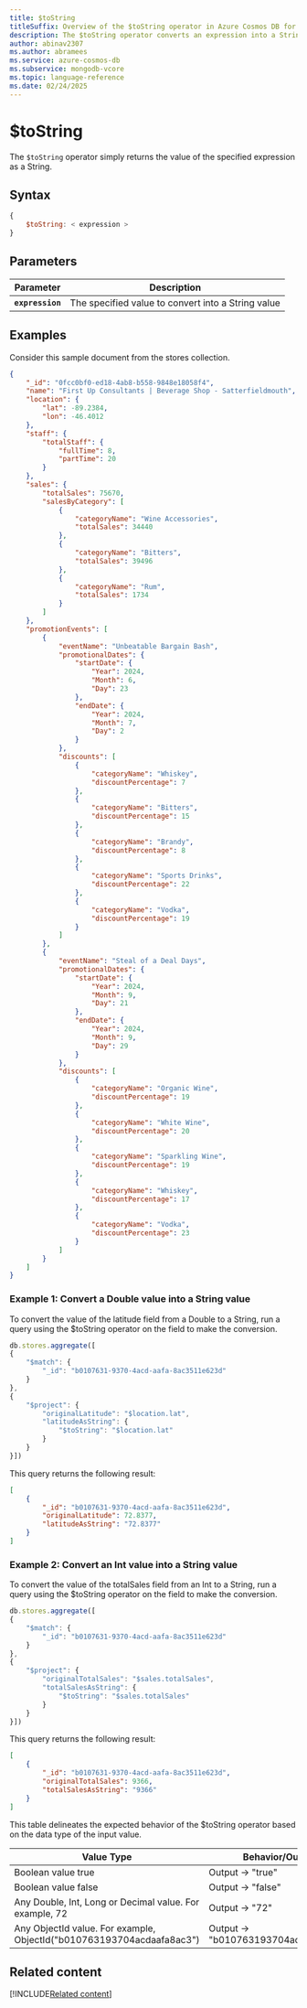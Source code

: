 ```yaml
---
title: $toString
titleSuffix: Overview of the $toString operator in Azure Cosmos DB for MongoDB (vCore)
description: The $toString operator converts an expression into a String
author: abinav2307
ms.author: abramees
ms.service: azure-cosmos-db
ms.subservice: mongodb-vcore
ms.topic: language-reference
ms.date: 02/24/2025
---
```


# $toString

The `$toString` operator simply returns the value of the specified expression as a String.

## Syntax

```javascript
{
    $toString: < expression >
}
```

## Parameters

| Parameter | Description |
| --- | --- |
| **`expression`** | The specified value to convert into a String value|

## Examples

Consider this sample document from the stores collection.

```json
{
    "_id": "0fcc0bf0-ed18-4ab8-b558-9848e18058f4",
    "name": "First Up Consultants | Beverage Shop - Satterfieldmouth",
    "location": {
        "lat": -89.2384,
        "lon": -46.4012
    },
    "staff": {
        "totalStaff": {
            "fullTime": 8,
            "partTime": 20
        }
    },
    "sales": {
        "totalSales": 75670,
        "salesByCategory": [
            {
                "categoryName": "Wine Accessories",
                "totalSales": 34440
            },
            {
                "categoryName": "Bitters",
                "totalSales": 39496
            },
            {
                "categoryName": "Rum",
                "totalSales": 1734
            }
        ]
    },
    "promotionEvents": [
        {
            "eventName": "Unbeatable Bargain Bash",
            "promotionalDates": {
                "startDate": {
                    "Year": 2024,
                    "Month": 6,
                    "Day": 23
                },
                "endDate": {
                    "Year": 2024,
                    "Month": 7,
                    "Day": 2
                }
            },
            "discounts": [
                {
                    "categoryName": "Whiskey",
                    "discountPercentage": 7
                },
                {
                    "categoryName": "Bitters",
                    "discountPercentage": 15
                },
                {
                    "categoryName": "Brandy",
                    "discountPercentage": 8
                },
                {
                    "categoryName": "Sports Drinks",
                    "discountPercentage": 22
                },
                {
                    "categoryName": "Vodka",
                    "discountPercentage": 19
                }
            ]
        },
        {
            "eventName": "Steal of a Deal Days",
            "promotionalDates": {
                "startDate": {
                    "Year": 2024,
                    "Month": 9,
                    "Day": 21
                },
                "endDate": {
                    "Year": 2024,
                    "Month": 9,
                    "Day": 29
                }
            },
            "discounts": [
                {
                    "categoryName": "Organic Wine",
                    "discountPercentage": 19
                },
                {
                    "categoryName": "White Wine",
                    "discountPercentage": 20
                },
                {
                    "categoryName": "Sparkling Wine",
                    "discountPercentage": 19
                },
                {
                    "categoryName": "Whiskey",
                    "discountPercentage": 17
                },
                {
                    "categoryName": "Vodka",
                    "discountPercentage": 23
                }
            ]
        }
    ]
}
```

### Example 1: Convert a Double value into a String value

To convert the value of the latitude field from a Double to a String, run a query using the $toString operator on the field to make the conversion.

```javascript
db.stores.aggregate([
{
    "$match": {
        "_id": "b0107631-9370-4acd-aafa-8ac3511e623d"
    }
},
{
    "$project": {
        "originalLatitude": "$location.lat",
        "latitudeAsString": {
            "$toString": "$location.lat"
        }
    }
}])
```

This query returns the following result:

```json
[
    {
        "_id": "b0107631-9370-4acd-aafa-8ac3511e623d",
        "originalLatitude": 72.8377,
        "latitudeAsString": "72.8377"
    }
]
```

### Example 2: Convert an Int value into a String value

To convert the value of the totalSales field from an Int to a String, run a query using the $toString operator on the field to make the conversion.

```javascript
db.stores.aggregate([
{
    "$match": {
        "_id": "b0107631-9370-4acd-aafa-8ac3511e623d"
    }
},
{
    "$project": {
        "originalTotalSales": "$sales.totalSales",
        "totalSalesAsString": {
            "$toString": "$sales.totalSales"
        }
    }
}])
```

This query returns the following result:

```json
[
    {
        "_id": "b0107631-9370-4acd-aafa-8ac3511e623d",
        "originalTotalSales": 9366,
        "totalSalesAsString": "9366"
    }
]
```

This table delineates the expected behavior of the $toString operator based on the data type of the input value.

| **Value Type**                                                         | **Behavior/Output**                  |
|------------------------------------------------------------------------|--------------------------------------|
| Boolean value true                                                     | Output -> "true"                     |
| Boolean value false                                                    | Output -> "false"                    |
| Any Double, Int, Long or Decimal value. For example, 72                | Output -> "72"                       |
| Any ObjectId value. For example, ObjectId("b010763193704acdaafa8ac3")  | Output -> "b010763193704acdaafa8ac3" |


## Related content

[!INCLUDE[Related content](../includes/related-content.md)]
